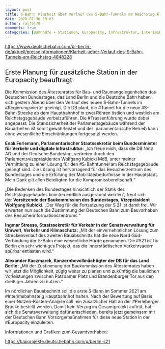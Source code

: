 ```yaml
---
layout: post
title: S-Bahn: Klarheit über Verlauf des S-Bahn-Tunnels am Reichstag Ältestenrat stimmt Plänen der DB zu, aus DB
date: 2020-01-30 19:03
author: ralfbj70
comments: true
categories: [Bahnhöfe + Stationen, Europacity, Infrastruktur, Interimsbahnsteig, Perleberger, Regierungsviertel, S-Bahn, S21, Trassenführung, Tunnel]
---
```

https://www.deutschebahn.com/pr-berlin-de/aktuell/presseinformationen/Klarheit-ueber-Verlauf-des-S-Bahn-Tunnels-am-Reichstag-4848228
<h2 style="font-weight: 500;">Erste Planung für zusätzliche Station in der Europacity beauftragt</h2>
<p style="font-weight: 400;">Die Kommission des Ältestenrates für Bau- und Raumangelegenheiten des Deutschen Bundestages, das Land Berlin und die Deutsche Bahn haben sich gestern Abend über den Verlauf des neuen S-Bahn-Tunnels im #Regierungsviertel geeinigt. Die DB plant, die #Tunnel für die neue #S-Bahn-Strecke ab dem Hauptbahnhof in zwei Röhren östlich und westlich am Reichstagsgebäude vorbeizuführen. Die #Trassenführung wurde dabei angepasst. Die Standsicherheit der Parlamentsgebäude während der Bauarbeiten ist somit gewährleistet und der  parlamentarische Betrieb kann ohne wesentliche Einschränkungen fortgesetzt werden.</p>
<p style="font-weight: 400;"><b><strong>Enak Ferlemann, Parlamentarischer Staatssekretär beim Bundesminister für Verkehr und digitale Infrastruktur:</strong></b> „Ich freue mich, dass die DB Netz AG und der Deutsche Bundestag, vertreten durch den Parlamentsvizepräsidenten Wolfgang Kubicki MdB, unter meiner Vermittlung zu einer Lösung für den #S-Bahntunnel am Reichstagsgebäude gelangt sind. Die Lösung ist hervorragend für das Besucherzentrum des Bundestages und die Erfüllung der Mobilitätsbedürfnisse in der Hauptstadt. Mein Dank gilt allen Beteiligten für die Kompromissbereitschaft.“</p>
<p style="font-weight: 400;">„Die Bedenken des Bundestages hinsichtlich der Statik des Reichstagsgebäudes konnten endlich ausgeräumt werden“, freut sich der <b><strong>Vorsitzende der Baukommission des Bundestages, Vizepräsident Wolfgang Kubicki</strong></b>. „Der Weg für die Fortsetzung der S 21 ist damit frei. Wir erwarten nun auch die Zustimmung der Deutschen Bahn zum Bauvorhaben des Besucherinformationszentrums.“</p>
<p style="font-weight: 400;"><b><strong>Ingmar Streese, Staatssekretär für Verkehr in der Senatsverwaltung für Umwelt, Verkehr und Klimaschutz:</strong></b> „Mit der einvernehmlichen Lösung zum Streckenverlauf des zweiten Bauabschnitts hat die neue Nord-Süd-Verbindung der S-Bahn eine wesentliche Hürde genommen. Die #S21 ist für Berlin ein sehr wichtiges Projekt, das die innerstädtischen Verkehrsadern spürbar entlasten wird.“</p>
<p style="font-weight: 400;"><b><strong>Alexander Kaczmarek, Konzernbevollmächtigter der DB für das Land Berlin:</strong></b> „Mit der Zustimmung der Baukommission des Ältestenrates haben wir jetzt die Möglichkeit, zügig weiter zu planen und zukünftig die baulichen Vorleistungen zwischen Potsdamer Platz und Brandenburger Tor aus den dreißiger Jahren zu nutzen.“</p>
<p style="font-weight: 400;">Im nördlichen Bauabschnitt soll die erste S-Bahn im Sommer 2021 am #Interimsbahnsteig Hauptbahnhof halten. Nach der Bewertung auf Basis einer Nutzen-Kosten-Analyse soll  ein zusätzlicher Halt an der #Perleberger Brücke bestellt werden. Damit kein Verzug im Gesamtprojekt auftritt, hat sich die Senatsverwaltung dafür entschieden, bereits jetzt gemeinsam mit der Deutschen Bahn Vorsorgemaßnahmen für diese neue Station in der #Europacity einzuleiten.</p>
<p style="font-weight: 400;">Informationen und Grafiken zum Gesamtvorhaben:</p>
<p style="font-weight: 400;"><a href="https://bauprojekte.deutschebahn.com/p/berlin-s21">https://bauprojekte.deutschebahn.com/p/berlin-s21</a></p>
